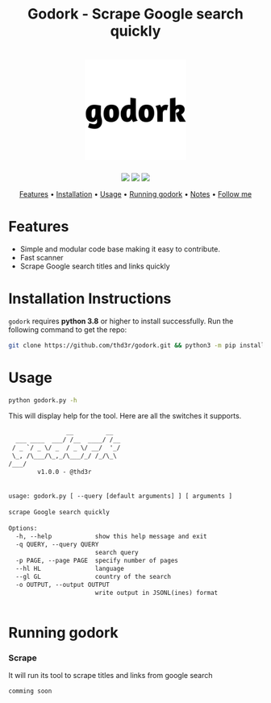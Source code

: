 <h1 align="center">
  Godork - Scrape Google search quickly
</h1>

<h1 align="center">
  <img src="static/godork-logo.png" alt="godork" width="200px">
  <br>
</h1>

<p align="center">
  <a href="https://python.org"><img src="https://img.shields.io/badge/Built%20with-Python-Blue"></a>
  <a href="https://opensource.org/licenses/MIT"><img src="https://img.shields.io/badge/license-MIT-_red.svg"></a>
  <a href="https://github.com/thd3r/godork/issues"><img src="https://img.shields.io/badge/contributions-welcome-brightgreen.svg?style=flat"></a>
</p>

<p align="center">
  <a href="#features">Features</a> •
  <a href="#installation-instructions">Installation</a> •
  <a href="#usage">Usage</a> •
  <a href="#running-godork">Running godork</a> •
  <a href="#notes">Notes</a> • 
  <a href="https://github.com/thd3r">Follow me</a>
</p>

# Features

 - Simple and modular code base making it easy to contribute.
 - Fast scanner
 - Scrape Google search titles and links quickly

# Installation Instructions

`godork` requires **python 3.8** or higher to install successfully. Run the following command to get the repo:

```sh
git clone https://github.com/thd3r/godork.git && python3 -m pip install -r requirements.txt
```

# Usage

```sh
python godork.py -h
```

This will display help for the tool. Here are all the switches it supports.

```console
                __         __  
  ___ ____  ___/ /__  ____/ /__
 / _ `/ _ \/ _  / _ \/ __/  '_/
 \_, /\___/\_,_/\___/_/ /_/\_\ 
/___/                                                                                                            
        v1.0.0 - @thd3r


usage: godork.py [ --query [default arguments] ] [ arguments ]

scrape Google search quickly

Options:
  -h, --help            show this help message and exit
  -q QUERY, --query QUERY
                        search query
  -p PAGE, --page PAGE  specify number of pages
  --hl HL               language
  --gl GL               country of the search
  -o OUTPUT, --output OUTPUT
                        write output in JSONL(ines) format
                        
```

# Running godork

### Scrape

It will run its tool to scrape titles and links from google search

```console
comming soon
```
